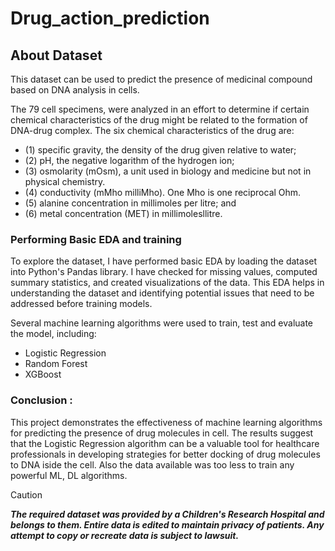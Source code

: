 # Drug_action_prediction

## About Dataset
This dataset can be used to predict the presence of medicinal compound based on DNA analysis in cells.

The 79 cell specimens, were analyzed in an effort to
determine if certain chemical characteristics of the drug might be related to the
formation of DNA-drug complex.
The six chemical characteristics of the drug are: 
- (1) specific gravity, the density of the drug given relative to water; 
- (2) pH, the negative logarithm of the hydrogen ion; 
- (3) osmolarity (mOsm), a unit used in biology and medicine but not in physical chemistry.
- (4) conductivity (mMho milliMho). One Mho is one reciprocal Ohm.
- (5) alanine concentration in millimoles per litre; and 
- (6) metal concentration (MET) in millimolesllitre.

### Performing Basic EDA and training

To explore the dataset, I have performed basic EDA by loading the dataset into Python's Pandas library. I have checked for missing values, computed summary statistics, and created visualizations of the data. This EDA helps in understanding the dataset and identifying potential issues that need to be addressed before training models.

Several machine learning algorithms were used to train, test and evaluate the model, including:
- Logistic Regression
- Random Forest
- XGBoost 

### Conclusion :

This project demonstrates the effectiveness of machine learning algorithms for predicting the presence of drug molecules in cell. The results suggest that the Logistic Regression algorithm can be a valuable tool for healthcare professionals in developing strategies for better docking of drug molecules to DNA iside the cell. Also the data available was too less to train any powerful ML, DL algorithms.


> [!CAUTION]
> ***The required dataset was provided by a Children's Research Hospital and belongs to them. Entire data is edited to maintain privacy of patients. Any attempt to copy or recreate data is subject to lawsuit.***

